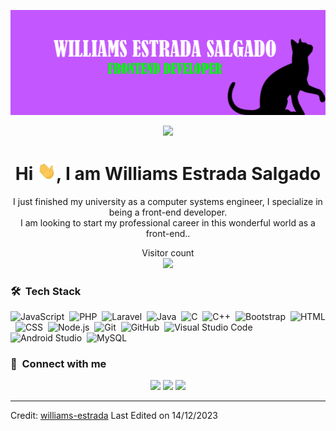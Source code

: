 

<p align="center"><img src="https://github.com/williams-estrada/Unidad-1-tec/blob/main/Gatos.png"></p>

<p align="center">
  <a align="center" href="https://github.com/williams-estrada/readme-typing-svg"><img src="https://readme-typing-svg.demolab.com?font=Fira+Code&size=30&pause=1000&color=BF1EF7&background=35FF4B00&random=false&width=435&lines=welcome+to+my+portfolio;" /></a>
</p>

<h1 align="center">Hi <img src="https://raw.githubusercontent.com/KevinPatel04/KevinPatel04/master/Hi.gif" width="30px">, I am Williams Estrada Salgado </h1>

<p align="center" width="150px"> I just finished my university as a computer systems engineer, I specialize in being a front-end developer. <br>I am looking to start my professional career in this wonderful world as a front-end..</p>

<p align="center"> 
  <div align="center">Visitor count</div>
  <div align="center">
    <img src="https://profile-counter.glitch.me/williams-estrada/count.svg"/>
  </div> 
</p>

### 🛠 &nbsp;Tech Stack

![JavaScript](https://img.shields.io/badge/-JavaScript-05122A?style=flat&logo=javascript)&nbsp;
![PHP](https://img.shields.io/badge/-PHP-05122A?style=flat&logo=php&logoColor=777BB4)&nbsp;
![Laravel](https://img.shields.io/badge/-Laravel-05122A?style=flat&logo=laravel&logoColor=FF2D20)&nbsp;
![Java](https://img.shields.io/badge/-Java-05122A?style=flat&logo=Java&logoColor=FFA518)&nbsp;
![C](https://img.shields.io/badge/-C-05122A?style=flat&logo=C&logoColor=A8B9CC)&nbsp;
![C++](https://img.shields.io/badge/-C++-05122A?style=flat&logo=C%2B%2B&logoColor=00599C)&nbsp;
![Bootstrap](https://img.shields.io/badge/-Bootstrap-05122A?style=flat&logo=bootstrap&logoColor=563D7C)&nbsp;
![HTML](https://img.shields.io/badge/-HTML-05122A?style=flat&logo=HTML5)&nbsp;
![CSS](https://img.shields.io/badge/-CSS-05122A?style=flat&logo=CSS3&logoColor=1572B6)&nbsp;
![Node.js](https://img.shields.io/badge/-Node.js-05122A?style=flat&logo=node.js&logoColor=339933)&nbsp;
![Git](https://img.shields.io/badge/-Git-05122A?style=flat&logo=git)&nbsp;
![GitHub](https://img.shields.io/badge/-GitHub-05122A?style=flat&logo=github)&nbsp;
![Visual Studio Code](https://img.shields.io/badge/-Visual%20Studio%20Code-05122A?style=flat&logo=visual-studio-code&logoColor=007ACC)&nbsp;
![Android Studio](https://img.shields.io/badge/-Android%20Studio-05122A?style=flat&logo=android-studio&logoColor=3DDC84)&nbsp;
![MySQL](https://img.shields.io/badge/-MySQL-05122A?style=flat&logo=mysql&logoColor=4479A1)&nbsp;


### :link: &nbsp;Connect with me

<p align="center">
<a href="https://www.linkedin.com/in/williams-estrada-salgado-891556246/"><img src="https://img.shields.io/badge/-Williams-3423A6?style=for-the-badge&logo=Linkedin&logoColor=white"/></a>
<a href="https://www.instagram.com/williams.estrada.s99/"><img src="https://img.shields.io/badge/-Williams.me-E4405F?style=for-the-badge&logo=Instagram&logoColor=white"/></a>
<a href="https://www.facebook.com/williams.estradasalgado.35/"><img src="https://img.shields.io/badge/facebook-%231877F2.svg?&style=for-the-badge&logo=facebook&logoColor=white"/></a>

</p>



------

Credit: [williams-estrada](https://github.com/williams-estrada)
Last Edited on 14/12/2023

